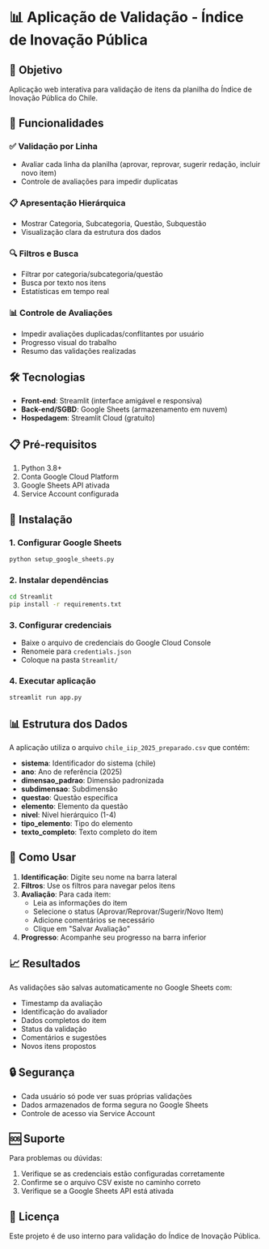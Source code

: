 # 📊 Aplicação de Validação - Índice de Inovação Pública

## 🎯 Objetivo
Aplicação web interativa para validação de itens da planilha do Índice de Inovação Pública do Chile.

## 🚀 Funcionalidades

### ✅ Validação por Linha
- Avaliar cada linha da planilha (aprovar, reprovar, sugerir redação, incluir novo item)
- Controle de avaliações para impedir duplicatas

### 📋 Apresentação Hierárquica
- Mostrar Categoria, Subcategoria, Questão, Subquestão
- Visualização clara da estrutura dos dados

### 🔍 Filtros e Busca
- Filtrar por categoria/subcategoria/questão
- Busca por texto nos itens
- Estatísticas em tempo real

### 📊 Controle de Avaliações
- Impedir avaliações duplicadas/conflitantes por usuário
- Progresso visual do trabalho
- Resumo das validações realizadas

## 🛠️ Tecnologias

- **Front-end**: Streamlit (interface amigável e responsiva)
- **Back-end/SGBD**: Google Sheets (armazenamento em nuvem)
- **Hospedagem**: Streamlit Cloud (gratuito)

## 📋 Pré-requisitos

1. Python 3.8+
2. Conta Google Cloud Platform
3. Google Sheets API ativada
4. Service Account configurada

## 🔧 Instalação

### 1. Configurar Google Sheets
```bash
python setup_google_sheets.py
```

### 2. Instalar dependências
```bash
cd Streamlit
pip install -r requirements.txt
```

### 3. Configurar credenciais
- Baixe o arquivo de credenciais do Google Cloud Console
- Renomeie para `credentials.json`
- Coloque na pasta `Streamlit/`

### 4. Executar aplicação
```bash
streamlit run app.py
```

## 📊 Estrutura dos Dados

A aplicação utiliza o arquivo `chile_iip_2025_preparado.csv` que contém:

- **sistema**: Identificador do sistema (chile)
- **ano**: Ano de referência (2025)
- **dimensao_padrao**: Dimensão padronizada
- **subdimensao**: Subdimensão
- **questao**: Questão específica
- **elemento**: Elemento da questão
- **nivel**: Nível hierárquico (1-4)
- **tipo_elemento**: Tipo do elemento
- **texto_completo**: Texto completo do item

## 🎯 Como Usar

1. **Identificação**: Digite seu nome na barra lateral
2. **Filtros**: Use os filtros para navegar pelos itens
3. **Avaliação**: Para cada item:
   - Leia as informações do item
   - Selecione o status (Aprovar/Reprovar/Sugerir/Novo Item)
   - Adicione comentários se necessário
   - Clique em "Salvar Avaliação"
4. **Progresso**: Acompanhe seu progresso na barra inferior

## 📈 Resultados

As validações são salvas automaticamente no Google Sheets com:
- Timestamp da avaliação
- Identificação do avaliador
- Dados completos do item
- Status da validação
- Comentários e sugestões
- Novos itens propostos

## 🔒 Segurança

- Cada usuário só pode ver suas próprias validações
- Dados armazenados de forma segura no Google Sheets
- Controle de acesso via Service Account

## 🆘 Suporte

Para problemas ou dúvidas:
1. Verifique se as credenciais estão configuradas corretamente
2. Confirme se o arquivo CSV existe no caminho correto
3. Verifique se a Google Sheets API está ativada

## 📝 Licença

Este projeto é de uso interno para validação do Índice de Inovação Pública.
